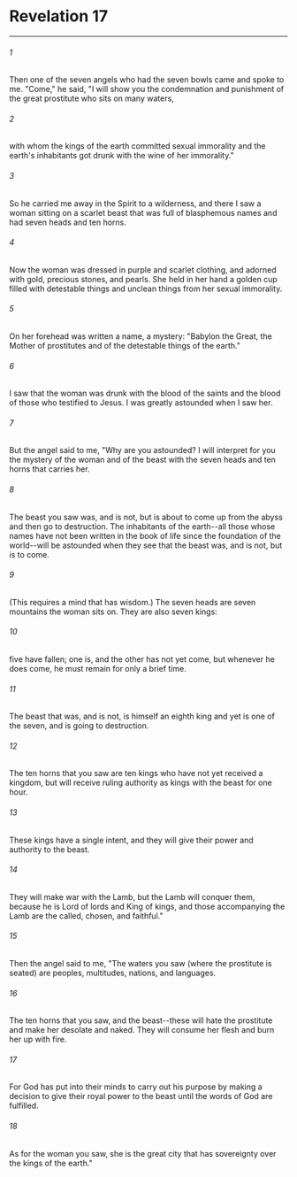 # Revelation 17
***



###### 1 
Then one of the seven angels who had the seven bowls came and spoke to me. "Come," he said, "I will show you the condemnation and punishment of the great prostitute who sits on many waters, 

###### 2 
with whom the kings of the earth committed sexual immorality and the earth's inhabitants got drunk with the wine of her immorality." 

###### 3 
So he carried me away in the Spirit to a wilderness, and there I saw a woman sitting on a scarlet beast that was full of blasphemous names and had seven heads and ten horns. 

###### 4 
Now the woman was dressed in purple and scarlet clothing, and adorned with gold, precious stones, and pearls. She held in her hand a golden cup filled with detestable things and unclean things from her sexual immorality. 

###### 5 
On her forehead was written a name, a mystery: "Babylon the Great, the Mother of prostitutes and of the detestable things of the earth." 

###### 6 
I saw that the woman was drunk with the blood of the saints and the blood of those who testified to Jesus. I was greatly astounded when I saw her. 

###### 7 
But the angel said to me, "Why are you astounded? I will interpret for you the mystery of the woman and of the beast with the seven heads and ten horns that carries her. 

###### 8 
The beast you saw was, and is not, but is about to come up from the abyss and then go to destruction. The inhabitants of the earth--all those whose names have not been written in the book of life since the foundation of the world--will be astounded when they see that the beast was, and is not, but is to come. 

###### 9 
(This requires a mind that has wisdom.) The seven heads are seven mountains the woman sits on. They are also seven kings: 

###### 10 
five have fallen; one is, and the other has not yet come, but whenever he does come, he must remain for only a brief time. 

###### 11 
The beast that was, and is not, is himself an eighth king and yet is one of the seven, and is going to destruction. 

###### 12 
The ten horns that you saw are ten kings who have not yet received a kingdom, but will receive ruling authority as kings with the beast for one hour. 

###### 13 
These kings have a single intent, and they will give their power and authority to the beast. 

###### 14 
They will make war with the Lamb, but the Lamb will conquer them, because he is Lord of lords and King of kings, and those accompanying the Lamb are the called, chosen, and faithful." 

###### 15 
Then the angel said to me, "The waters you saw (where the prostitute is seated) are peoples, multitudes, nations, and languages. 

###### 16 
The ten horns that you saw, and the beast--these will hate the prostitute and make her desolate and naked. They will consume her flesh and burn her up with fire. 

###### 17 
For God has put into their minds to carry out his purpose by making a decision to give their royal power to the beast until the words of God are fulfilled. 

###### 18 
As for the woman you saw, she is the great city that has sovereignty over the kings of the earth."
